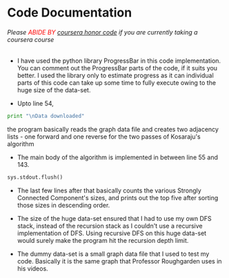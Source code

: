 # Code Documentation

###### Please <span style="color:red"> _ABIDE BY_ </span> [coursera honor code](https://learner.coursera.help/hc/en-us/articles/209818863-Coursera-Honor-Code "coursera honor code") if you are currently taking a coursera course

* I have used the python library ProgressBar in this code implementation. You can comment out the ProgressBar parts of the code, if it suits you better. I used the library only to estimate progress as it can individual parts of this code can take up some time to fully execute owing to the huge size of the data-set.

* Upto line 54, 
```python
print "\nData downloaded"
```
the program basically reads the graph data file and creates two adjacency lists - one forward and one reverse for the two passes of Kosaraju's algorithm

* The main body of the algorithm is implemented in between line 55 and 143. 
```python
sys.stdout.flush()
```
* The last few lines after that basically counts the various Strongly Connected Component's sizes, and prints out the top five after sorting those sizes in descending order.

* The size of the huge data-set ensured that I had to use my own DFS stack, instead of the recursion stack as I couldn't use a recursive implementation of DFS. Using recursive DFS on this huge data-set would surely make the program hit the recursion depth limit.

* The dummy data-set is a small graph data file that I used to test my code. Basically it is the same graph that Professor Roughgarden uses in his videos.

